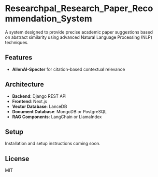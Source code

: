 # Researchpal_Research_Paper_Recommendation_System

A system designed to provide precise academic paper suggestions based on abstract similarity using advanced Natural Language Processing (NLP) techniques.

## Features

* **AllenAI-Specter** for citation-based contextual relevance

## Architecture

* **Backend**: Django REST API
* **Frontend**: Next.js
* **Vector Database**: LanceDB
* **Document Database**: MongoDB or PostgreSQL
* **RAG Components**: LangChain or LlamaIndex

## Setup

Installation and setup instructions coming soon.

## License

MIT